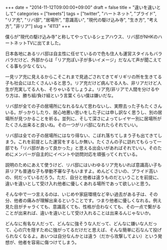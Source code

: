 +++
date = "2014-11-12T09:00:00+09:00"
draft = false
title = "違いを違いとして"
categories = ["tweets"]
tags = ["twitter", "ハートネット", "プライド", "リア充", "リバ邸", "居場所", "意識高い", "現代の駆け込み寺", "生き方", "考え方", "非リア"]
slug = "4113"
+++

僕らが"現代の駆け込み寺"と称してやっているシェアハウス、リバ邸がNHKのハートネットTVに出てました。

日本各地にあるリバ邸は自主性に任せているので色も住人も運営スタイルもバラバラだけど、外部からは「リア充ぽい子が多いイメージ」だなんて声が聞こえてくる事も少なくない。

一見リア充に見えるからこそこれまで見過ごされてきてギリギリの所を生きてる子も社会にはたくさんいると思う。リア充だけど病んでる人も、非リアだけど人生が充実してる人も、そりゃいるでしょうよ。リア充/非リアで人間を分けるやり方は、勝ち組/負け組という言葉くらい僕は嫌いだな。

リバ邸が全ての子の居場所になれるなんて思わないし、実際去った子もたくさんいる。がっかりしたり、居心地悪い思いをした子には申し訳なく思うし、別の居場所が見つかることを祈る。並列に、そして深さによってレイヤー別に居場所がたくさん出来ると良いね。その一つがリバ邸になれたらそれでいい。

リバ邸は全ての子の居場所にはなり得ない、こぼれ落ちてしまう子も出てきてしまう。これを前提とした運営をするしか無い。たくさんの子に訪れてもらって一部でも「リバ邸があって良かった」と思える出会いがあればそれでいい。そのためにメンバーが自主的にイベントや訪問対応を頑張ってくれている。

説明のためにあえて使うけど、リバ邸にはいわゆるリア充もいれば意識高い子も非リアも普通な子も挙動不審な子もいますよ。めんどくさいの、プライド高いの、何だっているだろう。ただ、自分と他者は違うものだということを前提に、違いを違いとして受け入れ他者に優しくあれる場所であって欲しいと思う。

そんな中で一つ言えるのは、いじめや家庭環境など辛い過去がある子は、その分、他者の痛みが理解出来るということです。つまり他者に優しくなれる。例え見た目がチャラくても、意識高くても、性格が合わなくても、その一点で繋がることが出来れば、違いを違いとして受け入れることは出来るんじゃないか。

どんなに有名な人だって、どんなに強そうな人だって、どんなに嫌いな人だって、心の穴を隠すために強がってるだけだと思えば、そんな簡単に石なんて投げられなくなるよ。あいつは自分なんかとは違う（だから攻撃してよい）という発想が、他者を容易に傷つけてしまう。

